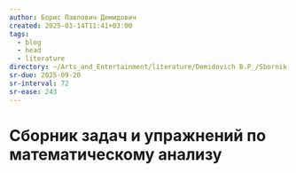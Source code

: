 ```yaml
---
author: Борис Павлович Демидович
created: 2025-01-14T11:41+03:00
tags:
  - blog
  - head
  - literature
directory: ~/Arts_and_Entertainment/literature/Demidovich B.P_/Sbornik zadach i uprazhnienii po matiematichieskomu analizu (2372)/"
sr-due: 2025-09-20
sr-interval: 72
sr-ease: 243
---
```


# Сборник задач и упражнений по математическому анализу
